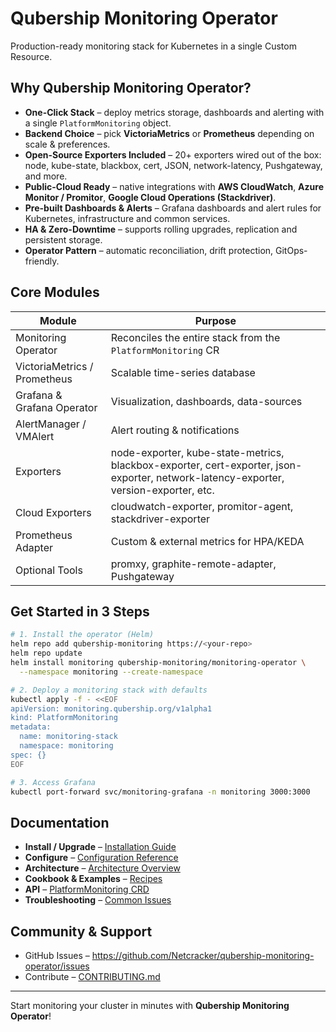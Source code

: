 # Qubership Monitoring Operator

Production-ready monitoring stack for Kubernetes in a single Custom Resource.

## Why Qubership Monitoring Operator?

* **One-Click Stack** – deploy metrics storage, dashboards and alerting with a single `PlatformMonitoring` object.
* **Backend Choice** – pick **VictoriaMetrics** or **Prometheus** depending on scale & preferences.
* **Open-Source Exporters Included** – 20+ exporters wired out of the box: node, kube-state, blackbox, cert, JSON, network-latency, Pushgateway, and more.
* **Public-Cloud Ready** – native integrations with **AWS CloudWatch**, **Azure Monitor / Promitor**, **Google Cloud Operations (Stackdriver)**.
* **Pre-built Dashboards & Alerts** – Grafana dashboards and alert rules for Kubernetes, infrastructure and common services.
* **HA & Zero-Downtime** – supports rolling upgrades, replication and persistent storage.
* **Operator Pattern** – automatic reconciliation, drift protection, GitOps-friendly.

## Core Modules

| Module | Purpose |
| --- | --- |
| Monitoring Operator | Reconciles the entire stack from the `PlatformMonitoring` CR |
| VictoriaMetrics / Prometheus | Scalable time-series database |
| Grafana & Grafana Operator | Visualization, dashboards, data-sources |
| AlertManager / VMAlert | Alert routing & notifications |
| Exporters | node-exporter, kube-state-metrics, blackbox-exporter, cert-exporter, json-exporter, network-latency-exporter, version-exporter, etc. |
| Cloud Exporters | cloudwatch-exporter, promitor-agent, stackdriver-exporter |
| Prometheus Adapter | Custom & external metrics for HPA/KEDA |
| Optional Tools | promxy, graphite-remote-adapter, Pushgateway |

## Get Started in 3 Steps

```bash
# 1. Install the operator (Helm)
helm repo add qubership-monitoring https://<your-repo>
helm repo update
helm install monitoring qubership-monitoring/monitoring-operator \
  --namespace monitoring --create-namespace

# 2. Deploy a monitoring stack with defaults
kubectl apply -f - <<EOF
apiVersion: monitoring.qubership.org/v1alpha1
kind: PlatformMonitoring
metadata:
  name: monitoring-stack
  namespace: monitoring
spec: {}
EOF

# 3. Access Grafana
kubectl port-forward svc/monitoring-grafana -n monitoring 3000:3000
```

## Documentation

* **Install / Upgrade** – [Installation Guide](installation/README.md)
* **Configure** – [Configuration Reference](configuration.md)
* **Architecture** – [Architecture Overview](architecture.md)
* **Cookbook & Examples** – [Recipes](cookbook/README.md)
* **API** – [PlatformMonitoring CRD](api/platform-monitoring.md)
* **Troubleshooting** – [Common Issues](troubleshooting.md)

## Community & Support

* GitHub Issues – <https://github.com/Netcracker/qubership-monitoring-operator/issues>
* Contribute – [CONTRIBUTING.md](https://github.com/Netcracker/qubership-monitoring-operator/blob/main/CONTRIBUTING.md)

---


Start monitoring your cluster in minutes with **Qubership Monitoring Operator**! 
